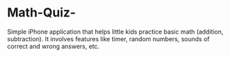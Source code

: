 # Math-Quiz-
Simple iPhone application that helps little kids practice basic math (addition, subtraction). It involves features like timer, random numbers, sounds of correct and wrong answers, etc. 

